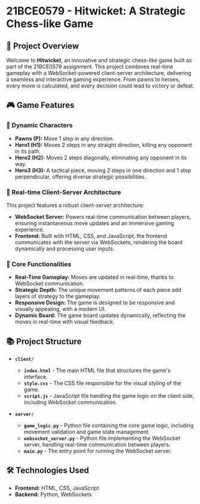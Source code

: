# **21BCE0579 - Hitwicket: A Strategic Chess-like Game**



## **🚀 Project Overview**

Welcome to **Hitwicket**, an innovative and strategic chess-like game built as part of the 21BCE0579 assignment. This project combines real-time gameplay with a WebSocket-powered client-server architecture, delivering a seamless and interactive gaming experience. From pawns to heroes, every move is calculated, and every decision could lead to victory or defeat.

## **🎮 Game Features**

### **🧩 Dynamic Characters**
- **Pawns (P):** Move 1 step in any direction.
- **Hero1 (H1):** Moves 2 steps in any straight direction, killing any opponent in its path.
- **Hero2 (H2):** Moves 2 steps diagonally, eliminating any opponent in its way.
- **Hero3 (H3):** A tactical piece, moving 2 steps in one direction and 1 step perpendicular, offering diverse strategic possibilities.

### **🔗 Real-time Client-Server Architecture**
This project features a robust client-server architecture:
- **WebSocket Server:** Powers real-time communication between players, ensuring instantaneous move updates and an immersive gaming experience.
- **Frontend:** Built with HTML, CSS, and JavaScript, the frontend communicates with the server via WebSockets, rendering the board dynamically and processing user inputs.

### **🌟 Core Functionalities**
- **Real-Time Gameplay:** Moves are updated in real-time, thanks to WebSocket communication.
- **Strategic Depth:** The unique movement patterns of each piece add layers of strategy to the gameplay.
- **Responsive Design:** The game is designed to be responsive and visually appealing, with a modern UI.
- **Dynamic Board:** The game board updates dynamically, reflecting the moves in real-time with visual feedback.

## **📚 Project Structure**

- **`client/`**
  - **`index.html`** - The main HTML file that structures the game's interface.
  - **`style.css`** - The CSS file responsible for the visual styling of the game.
  - **`script.js`** - JavaScript file handling the game logic on the client side, including WebSocket communication.

- **`server/`**
  - **`game_logic.py`** - Python file containing the core game logic, including movement validation and game state management.
  - **`websocket_server.py`** - Python file implementing the WebSocket server, handling real-time communication between players.
  - **`main.py`** - The entry point for running the WebSocket server.

## **🛠️ Technologies Used**

- **Frontend:** HTML, CSS, JavaScript
- **Backend:** Python, WebSockets
